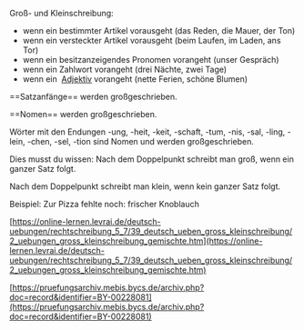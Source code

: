 


Groß- und Kleinschreibung: 
- wenn ein bestimmter Artikel vorausgeht (das Reden, die Mauer, der Ton)
- wenn ein versteckter Artikel vorausgeht (beim Laufen, im Laden, ans Tor)
- wenn ein besitzanzeigendes Pronomen vorangeht (unser Gespräch)
- wenn ein Zahlwort vorangeht (drei Nächte, zwei Tage)
- wenn ein  [Adjektiv](https://online-lernen.levrai.de/deutsch-uebungen/rechtschreibung_5_7/29_deutsch_ueben_adjektive_nomen/1_a_regeln_adjektive.htm) vorangeht (nette Ferien, schöne Blumen)


==Satzanfänge== werden großgeschrieben.

==Nomen== werden großgeschrieben.

Wörter mit den Endungen -ung, -heit, -keit, -schaft, -tum, -nis, -sal, -ling, -lein, -chen, -sel, -tion sind Nomen und werden großgeschrieben.

Dies musst du wissen: Nach dem Doppelpunkt schreibt man groß, wenn ein ganzer Satz folgt.

Nach dem Doppelpunkt schreibt man klein, wenn kein ganzer Satz folgt.

Beispiel: Zur Pizza fehlte noch: frischer Knoblauch

  

[https://online-lernen.levrai.de/deutsch-uebungen/rechtschreibung_5_7/39_deutsch_ueben_gross_kleinschreibung/2_uebungen_gross_kleinschreibung_gemischte.htm](https://online-lernen.levrai.de/deutsch-uebungen/rechtschreibung_5_7/39_deutsch_ueben_gross_kleinschreibung/2_uebungen_gross_kleinschreibung_gemischte.htm)

  

[https://pruefungsarchiv.mebis.bycs.de/archiv.php?doc=record&identifier=BY-00228081](https://pruefungsarchiv.mebis.bycs.de/archiv.php?doc=record&identifier=BY-00228081)

